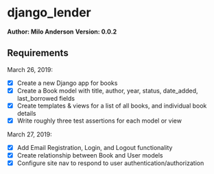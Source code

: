 # django_lender

**Author: Milo Anderson**
**Version: 0.0.2**

## Requirements
March 26, 2019:
- [x] Create a new Django app for books
- [x] Create a Book model with title, author, year, status, date_added, last_borrowed fields
- [x] Create templates & views for a list of all books, and individual book details
- [x] Write roughly three test assertions for each model or view

March 27, 2019:
- [x] Add Email Registration, Login, and Logout functionality
- [x] Create relationship between Book and User models
- [x] Configure site nav to respond to user authentication/authorization
